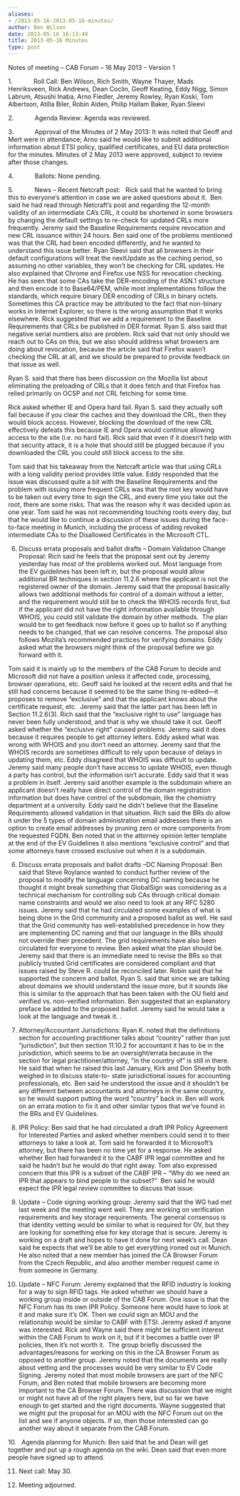```yaml
---
aliases:
- /2013-05-16-2013-05-16-minutes/
author: Ben Wilson
date: 2013-05-16 16:13:49
title: 2013-05-16 Minutes
type: post
---
```


Notes of meeting – CAB Forum – 16 May 2013 – Version 1

1.            Roll Call: Ben Wilson, Rich Smith, Wayne Thayer, Mads Henriksveen, Rick Andrews, Dean Coclin, Geoff Keating, Eddy Nigg, Simon Labrum, Atsushi Inaba, Arno Fiedler, Jeremy Rowley, Ryan Koski, Tom Albertson, Atilla Biler, Robin Alden, Philip Hallam Baker, Ryan Sleevi

2.            Agenda Review: Agenda was reviewed.

3.            Approval of the Minutes of 2 May 2013: It was noted that Geoff and Mert were in attendance; Arno said he would like to submit additional information about ETSI policy, qualified certificates, and EU data protection for the minutes. Minutes of 2 May 2013 were approved, subject to review after those changes.

4.            Ballots: None pending.

5.            News – Recent Netcraft post:   Rick said that he wanted to bring this to everyone’s attention in case we are asked questions about it.  Ben said he had read through Netcraft’s post and regarding the 12-month validity of an intermediate CA’s CRL, it could be shortened in some browsers by changing the default settings to re-check for updated CRLs more frequently. Jeremy said the Baseline Requirements require revocation and new CRL issuance within 24 hours. Ben said one of the problems mentioned was that the CRL had been encoded differently, and he wanted to understand this issue better. Ryan Sleevi said that all browsers in their default configurations will treat the nextUpdate as the caching period, so assuming no other variables, they won’t be checking for CRL updates. He also explained that Chrome and Firefox use NSS for revocation checking. He has seen that some CAs take the DER-encoding of the ASN.1 structure and then encode it to Base64/PEM, while most implementations follow the standards, which require binary DER encoding of CRLs in binary octets. Sometimes this CA practice may be attributed to the fact that non-binary works in Internet Explorer, so there is the wrong assumption that it works elsewhere. Rick suggested that we add a requirement to the Baseline Requirements that CRLs be published in DER format. Ryan S. also said that negative serial numbers also are problem. Rick said that not only should we reach out to CAs on this, but we also should address what browsers are doing about revocation, because the article said that Firefox wasn’t checking the CRL at all, and we should be prepared to provide feedback on that issue as well.

Ryan S. said that there has been discussion on the Mozilla list about eliminating the preloading of CRLs that it does fetch and that Firefox has relied primarily on OCSP and not CRL fetching for some time.

Rick asked whether IE and Opera hard fail. Ryan S. said they actually soft fail because if you clear the caches and they download the CRL, then they would block access. However, blocking the download of the new CRL effectively defeats this because IE and Opera would continue allowing access to the site (i.e. no hard fail). Rick said that even if it doesn’t help with that security attack, it is a hole that should still be plugged because if you downloaded the CRL you could still block access to the site.

Tom said that his takeaway from the Netcraft article was that using CRLs with a long validity period provides little value. Eddy responded that the issue was discussed quite a bit with the Baseline Requirements and the problem with issuing more frequent CRLs was that the root key would have to be taken out every time to sign the CRL, and every time you take out the root, there are some risks. That was the reason why it was decided upon as one year. Tom said he was not recommending touching roots every day, but that he would like to continue a discussion of these issues during the face-to-face meeting in Munich, including the process of adding revoked intermediate CAs to the Disallowed Certificates in the Microsoft CTL.

6. Discuss errata proposals and ballot drafts – Domain Validation Change Proposal: Rich said he feels that the proposal sent out by Jeremy yesterday has most of the problems worked out. Most language from the EV guidelines has been left in, but the proposal would allow additional BR techniques in section 11.2.6 where the applicant is not the registered owner of the domain. Jeremy said that the proposal basically allows two additional methods for control of a domain without a letter, and the requirement would still be to check the WHOIS records first, but if the applicant did not have the right information available through WHOIS, you could still validate the domain by other methods.  The plan would be to get feedback now before it goes up to ballot so if anything needs to be changed, that we can resolve concerns. The proposal also follows Mozilla’s recommended practices for verifying domains. Eddy asked what the browsers might think of the proposal before we go forward with it.

Tom said it is mainly up to the members of the CAB Forum to decide and Microsoft did not have a position unless it affected code, processing, browser operations, etc. Geoff said he looked at the recent edits and that he still had concerns because it seemed to be the same thing re-edited—it proposes to remove “exclusive” and that the applicant knows about the certificate request, etc.  Jeremy said that the latter part has been left in Section 11.2.6(3). Rich said that the “exclusive right to use” language has never been fully understood, and that is why we should take it out. Geoff asked whether the “exclusive right” caused problems. Jeremy said it does because it requires people to get attorney letters. Eddy asked what was wrong with WHOIS and you don’t need an attorney. Jeremy said that the WHOIS records are sometimes difficult to rely upon because of delays in updating them, etc. Eddy disagreed that WHOIS was difficult to update. Jeremy said many people don’t have access to update WHOIS, even though a party has control, but the information isn’t accurate. Eddy said that it was a problem in itself. Jeremy said another example is the subdomain where an applicant doesn’t really have direct control of the domain registration information but does have control of the subdomain, like the chemistry department at a university. Eddy said he didn’t believe that the Baseline Requirements allowed validation in that situation. Rich said the BRs do allow it under the 5 types of domain administration email addresses there is an option to create email addresses by pruning zero or more components from the requested FQDN. Ben noted that in the attorney opinion letter template at the end of the EV Guidelines it also mentions “exclusive control” and that some attorneys have crossed exclusive out when it is a subdomain.

6. Discuss errata proposals and ballot drafts –DC Naming Proposal: Ben said that Steve Roylance wanted to conduct further review of the proposal to modify the language concerning DC naming because he thought it might break something that GlobalSign was considering as a technical mechanism for controlling sub CAs through critical domain name constraints and would we also need to look at any RFC 5280 issues. Jeremy said that he had circulated some examples of what is being done in the Grid community and a proposed ballot as well. He said that the Grid community has well-established precedence in how they are implementing DC naming and that our language in the BRs should not override their precedent. The grid requirements have also been circulated for everyone to review. Ben asked what the plan should be. Jeremy said that there is an immediate need to revise the BRs so that publicly trusted Grid certificates are considered compliant and that issues raised by Steve R. could be reconciled later. Robin said that he supported the concern and ballot. Ryan S. said that since we are talking about domains we should understand the issue more, but it sounds like this is similar to the approach that has been taken with the OU field and verified vs. non-verified information. Ben suggested that an explanatory preface be added to the proposed ballot. Jeremy said he would take a look at the language and tweak it. .

7. Attorney/Accountant Jurisdictions: Ryan K. noted that the definitions section for accounting practitioner talks about “country” rather than just “jurisdiction”, but then section 11.10.2 for accountant it has to be in the jurisdiction, which seems to be an oversight/errata because in the section for legal practitioner/attorney, “in the country of” is still in there.  He said that when he raised this last January, Kirk and Don Sheehy both weighed in to discuss state-to- state jurisdictional issues for accounting professionals, etc. Ben said he understood the issue and it shouldn’t be any different between accountants and attorneys in the same country, so he would support putting the word “country” back in. Ben will work on an errata motion to fix it and other similar typos that we’ve found in the BRs and EV Guidelines.

8. IPR Policy: Ben said that he had circulated a draft IPR Policy Agreement for Interested Parties and asked whether members could send it to their attorneys to take a look at. Tom said he forwarded it to Microsoft’s attorney, but there has been no time yet for a response. He asked whether Ben had forwarded it to the CABF IPR legal committee and he said he hadn’t but he would do that right away. Tom also expressed concern that this IPR is a subset of the CABF IPR – “Why do we need an IPR that appears to bind people to the subset?”  Ben said he would expect the IPR legal review committee to discuss that issue.

9. Update – Code signing working group: Jeremy said that the WG had met last week and the meeting went well. They are working on verification requirements and key storage requirements. The general consensus is that identity vetting would be similar to what is required for OV, but they are looking for something else for key storage that is secure. Jeremy is working on a draft and hopes to have it done for next week’s call. Dean said he expects that we’ll be able to get everything ironed out in Munich. He also noted that a new member has joined the CA Browser Forum from the Czech Republic, and also another member request came in from someone in Germany.

9. Update – NFC Forum: Jeremy explained that the RFID industry is looking for a way to sign RFID tags. He asked whether we should have a working group inside or outside of the CAB Forum. One issue is that the NFC Forum has its own IPR Policy. Someone here would have to look at it and make sure it’s OK. Then we could sign an MOU and the relationship would be similar to CABF with ETSI. Jeremy asked if anyone was interested. Rick and Wayne said there might be sufficient interest within the CAB Forum to work on it, but if it becomes a battle over IP policies, then it’s not worth it.  The group briefly discussed the advantages/reasons for working on this in the CA Browser Forum as opposed to another group. Jeremy noted that the documents are really about vetting and the processes would be very similar to EV Code Signing. Jeremy noted that most mobile browsers are part of the NFC Forum, and Ben noted that mobile browsers are becoming more important to the CA Browser Forum. There was discussion that we might or might not have all of the right players here, but so far we have enough to get started and the right documents. Wayne suggested that we might put the proposal for an MOU with the NFC Forum out on the list and see if anyone objects. If so, then those interested can go another way about it separate from the CAB Forum.

10.   Agenda planning for Munich: Ben said that he and Dean will get together and put up a rough agenda on the wiki. Dean said that even more people have signed up to attend.

11. Next call: May 30.

12. Meeting adjourned.